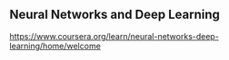 ## Neural Networks and Deep Learning
https://www.coursera.org/learn/neural-networks-deep-learning/home/welcome